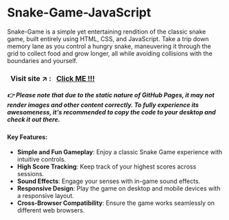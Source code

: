 # Snake-Game-JavaScript
Snake-Game is a simple yet entertaining rendition of the classic snake game, built entirely using HTML, CSS, and JavaScript. Take a trip down memory lane as you control a hungry snake, maneuvering it through the grid to collect food and grow longer, all while avoiding collisions with the boundaries and yourself. 


### &nbsp; Visit site :arrow_upper_right: : &nbsp; [Click ME !!!](https://sahil-s-i.github.io/Snake-Game/)

##### 👉 Please note that due to the static nature of GitHub Pages, it may not render images and other content correctly. To fully experience its awesomeness, it's recommended to copy the code to your desktop and check it out there.


#### Key Features:

- **Simple and Fun Gameplay**: Enjoy a classic Snake Game experience with intuitive controls.
- **High Score Tracking**: Keep track of your highest scores across sessions.
- **Sound Effects**: Engage your senses with in-game sound effects.
- **Responsive Design**: Play the game on desktop and mobile devices with a responsive layout.
- **Cross-Browser Compatibility**: Ensure the game works seamlessly on different web browsers.
